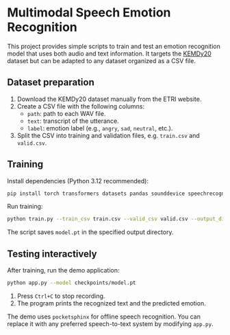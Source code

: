 # Multimodal Speech Emotion Recognition

This project provides simple scripts to train and test an emotion recognition model that uses both audio and text information. It targets the [KEMDy20](https://nanum.etri.re.kr/share/kjnoh2/KEMDy20?lang=En_us) dataset but can be adapted to any dataset organized as a CSV file.

## Dataset preparation

1. Download the KEMDy20 dataset manually from the ETRI website.
2. Create a CSV file with the following columns:
   - `path`: path to each WAV file.
   - `text`: transcript of the utterance.
   - `label`: emotion label (e.g., `angry`, `sad`, `neutral`, etc.).
3. Split the CSV into training and validation files, e.g. `train.csv` and `valid.csv`.

## Training

Install dependencies (Python 3.12 recommended):

```bash
pip install torch transformers datasets pandas sounddevice speechrecognition pocketsphinx tqdm
```

Run training:

```bash
python train.py --train_csv train.csv --valid_csv valid.csv --output_dir checkpoints
```

The script saves `model.pt` in the specified output directory.

## Testing interactively

After training, run the demo application:

```bash
python app.py --model checkpoints/model.pt
```

1. Press `Ctrl+C` to stop recording.
2. The program prints the recognized text and the predicted emotion.

The demo uses `pocketsphinx` for offline speech recognition. You can replace it with any preferred speech-to-text system by modifying `app.py`.

